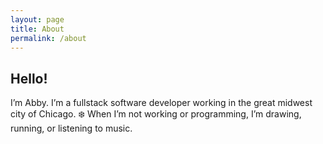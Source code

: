 ```yaml
---
layout: page
title: About
permalink: /about
---
```


<h2>Hello!</h2> I’m Abby. I’m a fullstack software developer working in the great midwest city of Chicago. ❄️ When I’m not working or programming, I’m drawing, running, or listening to music.